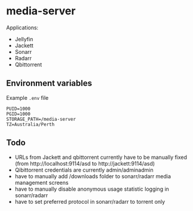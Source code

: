 # media-server

Applications:
- Jellyfin
- Jackett
- Sonarr
- Radarr
- Qbittorrent

## Environment variables

Example `.env` file
```
PUID=1000
PGID=1000
STORAGE_PATH=/media-server
TZ=Australia/Perth
```

## Todo

- URLs from Jackett and qbittorrent currently have to be manually fixed (from http://localhost:9114/asd to http://jackett:9114/asd)
- Qibittorrent credentials are currently admin/adminadmin
- have to manually add /downloads folder to sonarr/radarr media management screens
- have to manually disable anonymous usage statistic logging in sonarr/radarr 
- have to set preferred protocol in sonarr/radarr to torrent only
